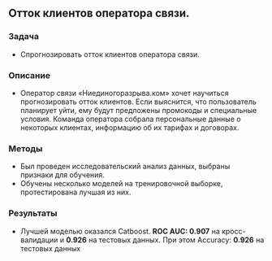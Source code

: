 ## Отток клиентов оператора связи.

### Задача
+ Спрогнозировать отток клиентов оператора связи.
### Описание
+ Оператор связи «Ниединогоразрыва.ком» хочет научиться прогнозировать отток клиентов. Если выяснится, что пользователь планирует уйти, ему будут предложены промокоды и специальные условия. Команда оператора собрала персональные данные о некоторых клиентах, информацию об их тарифах и договорах.
### Методы
+ Был проведен исследовательский анализ данных, выбраны признаки для обучения.
+ Обучены несколько моделей на тренировочной выборке, протестирована лучшая из них.
### Результаты
+ Лучшей моделью оказался Catboost. **ROC AUC: 0.907** на кросс-валидации и **0.926** на тестовых данных.
При этом Accuracy: **0.926** на тестовых данных
